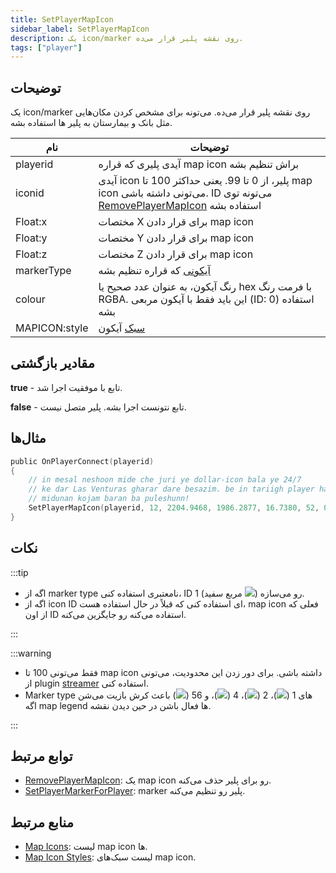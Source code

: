 ```yaml
---
title: SetPlayerMapIcon
sidebar_label: SetPlayerMapIcon
description: یک icon/marker روی نقشه پلیر قرار می‌ده.
tags: ["player"]
---
```


## توضیحات

یک icon/marker روی نقشه پلیر قرار می‌ده. می‌تونه برای مشخص کردن مکان‌هایی مثل بانک و بیمارستان به پلیر ها استفاده بشه.

| نام           | توضیحات                                                                                                                                                |
| ------------- | ------------------------------------------------------------------------------------------------------------------------------------------------------ |
| playerid      | آیدی پلیری که قراره map icon براش تنظیم بشه                                                                                                             |
| iconid        | آیدی icon پلیر، از 0 تا 99. یعنی حداکثر 100 تا map icon می‌تونی داشته باشی. ID می‌تونه توی [RemovePlayerMapIcon](RemovePlayerMapIcon) استفاده بشه      |
| Float:x       | مختصات X برای قرار دادن map icon                                                                                                                        |
| Float:y       | مختصات Y برای قرار دادن map icon                                                                                                                        |
| Float:z       | مختصات Z برای قرار دادن map icon                                                                                                                        |
| markerType    | [آیکونی](../resources/mapicons) که قراره تنظیم بشه                                                                                                      |
| colour        | رنگ آیکون، به عنوان عدد صحیح یا hex با فرمت رنگ RGBA. این باید فقط با آیکون مربعی (ID: 0) استفاده بشه                                                |
| MAPICON:style | [سبک](../resources/mapiconstyles) آیکون                                                                                                               |

## مقادیر بازگشتی

**true** - تابع با موفقیت اجرا شد.

**false** - تابع نتونست اجرا بشه. پلیر متصل نیست.

## مثال‌ها

```c
public OnPlayerConnect(playerid)
{
    // in mesal neshoon mide che juri ye dollar-icon bala ye 24/7 
    // ke dar Las Venturas gharar dare besazim. be in tariigh player haye jadid 
    // midunan kojam baran ba puleshunn!
    SetPlayerMapIcon(playerid, 12, 2204.9468, 1986.2877, 16.7380, 52, 0, MAPICON_LOCAL);
}
```

## نکات

:::tip

- اگه از marker type نامعتبری استفاده کنی، ID 1 (مربع سفید ![](https://assets.open.mp/assets/images/mapIcons/icon1.gif)) رو می‌سازه.
- اگه از icon ID ای استفاده کنی که قبلاً در حال استفاده هست، map icon فعلی که از اون ID استفاده می‌کنه رو جایگزین می‌کنه.

:::

:::warning

- فقط می‌تونی 100 تا map icon داشته باشی. برای دور زدن این محدودیت، می‌تونی از plugin [streamer](https://github.com/samp-incognito/samp-streamer-plugin) استفاده کنی.
- Marker type های 1 (![](https://assets.open.mp/assets/images/mapIcons/icon1.gif))، 2 (![](https://assets.open.mp/assets/images/mapIcons/icon2.gif))، 4 (![](https://assets.open.mp/assets/images/mapIcons/icon4.gif))، و 56 (![](https://assets.open.mp/assets/images/mapIcons/icon56.gif)) باعث کرش بازیت می‌شن اگه map legend ها فعال باشن در حین دیدن نقشه.

:::

## توابع مرتبط

- [RemovePlayerMapIcon](RemovePlayerMapIcon): یک map icon رو برای پلیر حذف می‌کنه.
- [SetPlayerMarkerForPlayer](SetPlayerMarkerForPlayer): marker پلیر رو تنظیم می‌کنه.

## منابع مرتبط

- [Map Icons](../resources/mapicons): لیست map icon ها.
- [Map Icon Styles](../resources/mapiconstyles): لیست سبک‌های map icon.